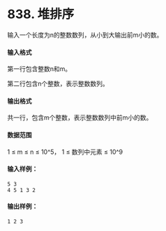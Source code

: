 # 838. 堆排序

输入一个长度为n的整数数列，从小到大输出前m小的数。

#### 输入格式

第一行包含整数n和m。

第二行包含n个整数，表示整数数列。

#### 输出格式

共一行，包含m个整数，表示整数数列中前m小的数。

#### 数据范围

1 ≤ m ≤ n ≤ 10^5，
1 ≤ 数列中元素 ≤ 10^9

#### 输入样例：

```
5 3
4 5 1 3 2
```

#### 输出样例：

```
1 2 3
```